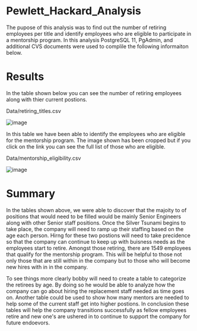 # Pewlett_Hackard_Analysis

The pupose of this analysis was to find out the number of retiring employees per title and identify employees who are eligible to participate in a mentorship program. 
In this analysis PostgreSQL 11, PgAdmin, and additional CVS documents were used to complile the following informaiton below.


# Results

In the table shown below you can see the number of retiring employees along with thier current postions.

Data/retiring_titles.csv

![image](https://user-images.githubusercontent.com/95897077/155474001-33bbd9b2-9cef-433f-b062-8c054a15ff10.png)

In this table we have been able to identify the employees who are eligible for the mentorship program. 
The image shown has been cropped but if you click on the link you can see the full list of those who are eligible.

Data/mentorship_eligibility.csv

![image](https://user-images.githubusercontent.com/95897077/155475537-1c7a550b-0889-46a0-9923-423aea8a0efa.png)

 # Summary
 
In the tables shown above, we were able to discover that the majoity to of positions that would need to be filled would be mainly Senior Engineers along with other Senior staff positions. Once the Silver Tsunami begins to take place, the company will need to ramp up their staffing based on the age each person. Hirng for these two postions will need to take precidence so that the company can continue to keep up with buisness needs as the employees start to retire. Amongst those retiring, there are 1549 employees that qualify for the mentorship program. This will be helpful to those not only those that are still within in the company but to those who will become new hires with in in the company.

To see things more clearly bobby will need to create a table to categorize the retirees by age. By doing so he would be able to analyze how the company can go about hiring the replacement staff needed as time goes on. Another table could be used to show how many mentors are needed to help some of the current staff get into higher postions. In conclusion these tables will help the company transitions successfully as fellow employees retire and new one's are ushered in to continue to support the company for future endoevors.
